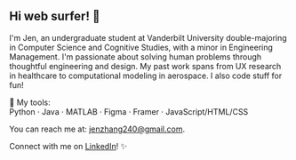 ## Hi web surfer! 👋
I'm Jen, an undergraduate student at Vanderbilt University double-majoring in Computer Science and Cognitive Studies, with a minor in Engineering Management. I'm passionate about solving human problems through thoughtful engineering and design. My past work spans from UX research in healthcare to computational modeling in aerospace. I also code stuff for fun!

🔧 My tools:  
Python · Java · MATLAB · Figma · Framer · JavaScript/HTML/CSS 

You can reach me at: [jenzhang240@gmail.com](mailto:jenzhang240@gmail.com).

Connect with me on [LinkedIn](https://www.linkedin.com/in/jenniferzhang-/)! ✨

<!--
**jenzhee/jenzhee** is a ✨ _special_ ✨ repository because its `README.md` (this file) appears on your GitHub profile.

Here are some ideas to get you started:

- 🔭 I’m currently working on ...
- 🌱 I’m currently learning ...
- 👯 I’m looking to collaborate on ...
- 🤔 I’m looking for help with ...
- 💬 Ask me about ...
- 📫 How to reach me: ...
- 😄 Pronouns: ...
- ⚡ Fun fact: ...
-->
